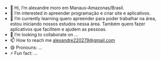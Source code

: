 - 👋 Hi, I’m alexandre moro em Manaus-Amazonas/Brasil.
- 👀 I’m interested in apreender programação e criar site e aplicativos.
- 🌱 I’m currently learning quero apreender para poder trabalhar na área, estou iniciando nossos estudos nessa área. Também quero fazer aplicativos que facilitem e ajudem as pessoas.
- 💞️ I’m looking to collaborate on ...
- 📫 How to reach me alexandre220279@gmail.com 
- 😄 Pronouns: ...
- ⚡ Fun fact: ...

<!---
alexandre220279/alexandre220279 is a ✨ special ✨ repository because its `README.md` (this file) appears on your GitHub profile.
You can click the Preview link to take a look at your changes.
--->
